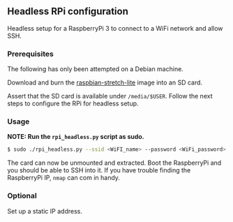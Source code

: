 ## Headless RPi configuration

Headless setup for a RaspberryPi 3 to connect to a WiFi network and allow SSH.

### Prerequisites

The following has only been attempted on a Debian machine.

Download and burn the [raspbian-stretch-lite](https://downloads.raspberrypi.org/raspbian_lite_latest) image into an SD card.

Assert that the SD card is available under `/media/$USER`. Follow the next steps to configure the RPi for headless setup.

### Usage

**NOTE: Run the `rpi_headless.py` script as sudo.**

```bash
$ sudo ./rpi_headless.py --ssid <WiFI_name> --password <WiFi_password>
```

The card can now be unmounted and extracted. Boot the RaspberryPi and you should be able to SSH into it. If you have trouble finding the RaspberryPi IP, `nmap` can com in handy.

### Optional

Set up a static IP address.
